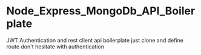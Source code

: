 # Node_Express_MongoDb_API_Boilerplate

JWT Authentication and rest client api boilerplate
just clone and define route don't hesitate with authentication
